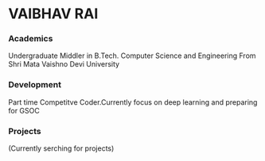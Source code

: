 # VAIBHAV RAI

### Academics
 
Undergraduate Middler in B.Tech. Computer Science and Engineering From Shri Mata Vaishno Devi University

### Development
Part time Competitve Coder.Currently focus on deep learning and preparing for GSOC

### Projects
(Currently serching for projects)
